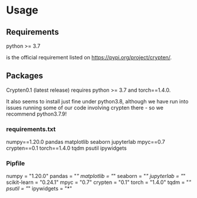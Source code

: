 # Usage

## Requirements

python >= 3.7

is the official requirement listed on <https://pypi.org/project/crypten/>.

## Packages

Crypten0.1 (latest release) requires python >= 3.7 and torch==1.4.0.

It also seems to install just fine under python3.8, although we have run into issues running some of our code involving crypten there - so we recommend python3.7.9!

### requirements.txt

numpy==1.20.0
pandas
matplotlib
seaborn
jupyterlab
mpyc==0.7
crypten==0.1
torch==1.4.0
tqdm
psutil
ipywidgets

### Pipfile

numpy = "1.20.0"
pandas = "*"
matplotlib = "*"
seaborn = "*"
jupyterlab = "*"
scikit-learn = "0.24.1"
mpyc = "0.7"
crypten = "0.1"
torch = "1.4.0"
tqdm = "*"
psutil = "*"
ipywidgets = "*"
